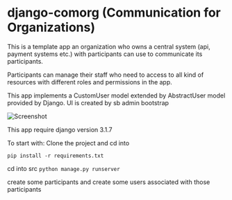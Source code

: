 # django-comorg (Communication for Organizations)

This is a template app an organization who owns a central system (api, payment systems etc.) with participants can use to communicate its participants.

Participants can manage their staff who need to access to all kind of resources with different roles and permissions in the app.

This app implements a CustomUser model extended by AbstractUser model provided by Django. UI is created by sb admin bootstrap

![Screenshot](pictures/screenshot.png)

This app require django version 3.1.7

To start with:
Clone the project and cd into 

```pip install -r requirements.txt```

cd into src
```python manage.py runserver```

create some participants and create some users associated with those participants

